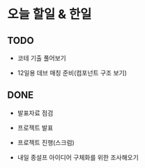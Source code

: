 # 오늘 할일 & 한일

## TODO

- 코테 기출 풀어보기

- 12일용 데브 매칭 준비(컴포넌트 구조 보기)

## DONE

- 발표자료 점검

- 프로젝트 발표

- 프로젝트 진행(스크럼)

- 내일 종설프 아이디어 구체화를 위한 조사해오기
